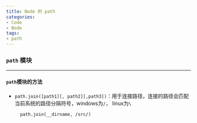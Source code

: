 ```yaml
---
title: Node 的 path
categories: 
- Code
- Node
tags: 
- path
---
```


### `path` 模块

---
#### `path`模块的方法
- `path.join([path1][, path2][,path3])`：用于连接路径，连接的路径会匹配当前系统的路径分隔符号，windows为`/`， linux为`\`

  ```
    path.join(__dirname, /src/)
  ```
